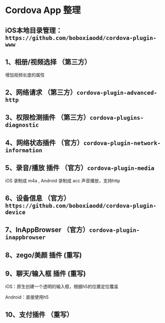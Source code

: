 # Cordova App 整理


## iOS本地目录管理： `https://github.com/boboxiaodd/cordova-plugin-www`

## 1、相册/视频选择 （第三方）

增加视频长度的属性

## 2、网络请求 （第三方）`cordova-plugin-advanced-http`


## 3、权限检测插件 （第三方）`cordova-plugins-diagnostic`


## 4、网络状态插件 （官方）`cordova-plugin-network-information`


## 5、录音/播放 插件 （官方）`cordova-plugin-media`

iOS  录制成 m4a , Android 录制成 acc 声音播放，支持http


## 6、设备信息 （官方） `https://github.com/boboxiaodd/cordova-plugin-device`


## 7、InAppBrowser （官方）`cordova-plugin-inappbrowser`


## 8、zego/美颜 插件 (重写)


## 9、聊天/输入框 插件 (重写)

iOS：原生创建一个透明的输入框，根据h5的位置定位覆盖

Android：直接使用h5


## 10、支付插件 （重写）


